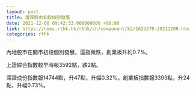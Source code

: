 ```yaml
---
layout: post
title: 滬深股市初段個別發展
date: 2021-12-08 09:42:53.000000000 +08:00
link: https://news.rthk.hk/rthk/ch/component/k2/1623270-20211208.htm
categories: rthk
---
```


內地股市在開市初段個別發展，滬指微跌，創業板升約0.7%。

上證綜合指數較早時報3592點，跌2點。

深證成份指數報14744點，升47點，升幅0.32%。創業板指數報3393點，升24點，升幅0.73%。

